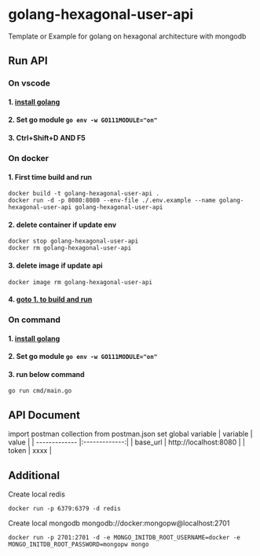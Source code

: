 # golang-hexagonal-user-api
Template or Example for golang on hexagonal architecture with mongodb

## Run API

### On vscode 
#### 1. [install golang](https://go.dev/dl)
#### 2. Set go module `go env -w GO111MODULE="on"`
#### 3. Ctrl+Shift+D AND F5

###  On docker
#### 1. First time build and run
```
docker build -t golang-hexagonal-user-api .
docker run -d -p 8080:8080 --env-file ./.env.example --name golang-hexagonal-user-api golang-hexagonal-user-api
```
#### 2. delete container if update env 
```
docker stop golang-hexagonal-user-api
docker rm golang-hexagonal-user-api
```
#### 3. delete image if update api
```
docker image rm golang-hexagonal-user-api
```
#### 4. [goto 1. to build and run](#1-first-time-build-and-run)
### On command
#### 1. [install golang](https://go.dev/dl)
#### 2. Set go module `go env -w GO111MODULE="on"`
#### 3. run below command
``` 
go run cmd/main.go 
```
## API Document
import postman collection from postman.json
set global variable
| variable        | value       |
| ------------- |:-------------:|
| base_url      | http://localhost:8080 |
| token      | xxxx      |

## Additional
Create local redis
```
docker run -p 6379:6379 -d redis
```
Create local mongodb
mongodb://docker:mongopw@localhost:2701
```
docker run -p 2701:2701 -d -e MONGO_INITDB_ROOT_USERNAME=docker -e MONGO_INITDB_ROOT_PASSWORD=mongopw mongo
```
